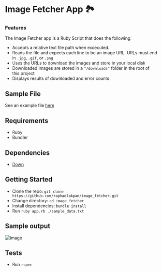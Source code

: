 # Image Fetcher App 🏞

### Features
The Image Fetcher app is a Ruby Script that does the following:
* Accepts a relative text file path when excecuted.
* Reads the file and expects each line to be an image URL. URLs must end in `.jpg`, `.gif`, or `.png`
* Uses the URLs to download the images and store in your local disk
* Downloaded images are stored in a `"/downloads"` folder in the root of this project
* Displays results of downloaded and error counts

## Sample File
See an example file [here](./sample_data.txt)

## Requirements
- Ruby
- Bundler

## Dependencies
- [Down](https://github.com/janko/down)


## Getting Started
* Clone the repo: `git clone https://github.com/raphaelakpan/image_fetcher.git`
* Change directory: `cd image_fetcher`
* Install dependencies: `bundle install`
* Run `ruby app.rb ./sample_data.txt`

## Sample output
![image](https://user-images.githubusercontent.com/23452546/62362294-8d883c80-b514-11e9-977c-93b27cbba31a.png)


## Tests
* Run `rspec`
